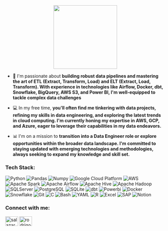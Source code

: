 <div id="header" align="center">
  <img src="https://media.giphy.com/media/Q2T7BXRiDFPJcPoA7Z/giphy.gif" width="200"/>
</div>


- 🌟 I'm passionate about **building robust data pipelines and mastering the art of ETL (Extract, Transform, Load) and ELT (Extract, Load, Transform). With experience in technologies like Airflow, Docker, dbt, Snowflake, BigQuery, AWS S3, and Power BI, I'm well-equipped to tackle complex data challenges**
- 💻 In my free time, **you'll often find me tinkering with data projects, refining my skills in data engineering, and exploring the latest trends in cloud computing. I'm currently honing my expertise in AWS, GCP, and Azure, eager to leverage their capabilities in my data endeavors.**

- 📊 I'm on a mission to **transition into a Data Engineer role or explore opportunities within the broader data landscape. I'm committed to staying updated with emerging technologies and methodologies, always seeking to expand my knowledge and skill set.**

<h3 align="left">Tech Stack:</h3>

<p>
  <img alt="Python" src="https://img.shields.io/badge/Python-_?logo=python&color=white" />
  <img alt="Pandas" src="https://img.shields.io/badge/Pandas-_?logo=pandas&color=%23313733" /> 
  <img alt="Numpy" src="https://img.shields.io/badge/Numpy-_?logo=numpy&color=blue" />
  <img alt="Google Cloud Platform" src="https://img.shields.io/badge/BigQuery-_?logo=googlebigquery&color=darkgray" />
  <img alt="AWS" src="https://img.shields.io/badge/AWS-_?logo=amazonaws&color=gray" />
  <img alt="Apache Spark" src="https://img.shields.io/badge/Apache_Spark-_?logo=apachespark&color=yellow" />
  <img alt="Apache Airflow" src="https://img.shields.io/badge/Apache_Airflow-_?logo=apacheairflow&color=red" />
  <img alt="Apache Hive" src="https://img.shields.io/badge/Apache%20Hive-_?logo=apachehive&color=green" />
  <img alt="Apache Hadoop" src="https://img.shields.io/badge/Apache%20Hadoop-_?logo=apachehadoop&color=magenta" />
  <img alt="SQLServer" src="https://img.shields.io/badge/SQL%20Server-_?logo=microsoftsqlserver&color=orange" />
  <img alt="PostgreSQL" src="https://img.shields.io/badge/PostgreSQL-_?logo=postgresql&logoColor=white&color=%234169E1" />
  <img alt="SQLite" src="https://img.shields.io/badge/SQLite-_?logo=sqlite&color=%23003B57" />
  <img alt="dbt" src="https://img.shields.io/badge/dbt-_?logo=dbt&logoColor=%23FF694B&color=gray" />
  <img alt="Powerbi" src="https://img.shields.io/badge/Power%20BI-_?logo=powerbi&color=%23FEFAC0" />
  <img alt="Docker" src="https://img.shields.io/badge/Docker-_?logo=docker&color=lightblue" />
  <img alt="Snowflake" src="https://img.shields.io/badge/Snowflake-_?logo=snowflake&logoColor=white&color=%2329B5E8" />
  <img alt="Git" src="https://img.shields.io/badge/Git-_?logo=git&color=orange" />
  <img alt="C" src="https://img.shields.io/badge/C-_?logo=c&color=purple" />
  <img alt="Bash" src="https://img.shields.io/badge/BASH-_?logo=gnubash&logoColor=white&color=lightgray" />
  <img alt="YAML" src="https://img.shields.io/badge/YAML-_?logo=yaml&logoColor=white&color=%23CB171E" />
  <img alt="R" src="https://img.shields.io/badge/R-_?logo=R&color=%235C8180" />
  <img alt="Excel" src="https://img.shields.io/badge/Excel-_?logo=microsoftexcel&color=darkgreen" />
  <img alt="SAP" src="https://img.shields.io/badge/SAP-_?logo=sap&color=%23DBEEFE" />
  <img alt="Notion" src="https://img.shields.io/badge/Notion-_?logo=notion&logoColor=white&color=%23000000" />
</p>

<h3 align="left">Connect with me:</h3>
<p align="left">
<a href="https://linkedin.com/in/salazarvegarodrigo" target="blank"><img align="center" src="https://raw.githubusercontent.com/rahuldkjain/github-profile-readme-generator/master/src/images/icons/Social/linked-in-alt.svg" alt="salazarvegarodrigo" height="30" width="40" /></a>
<a href="https://kaggle.com/rodrigosalazarvega" target="blank"><img align="center" src="https://raw.githubusercontent.com/rahuldkjain/github-profile-readme-generator/master/src/images/icons/Social/kaggle.svg" alt="rodrigosalazarvega" height="30" width="40" /></a>
</p>
